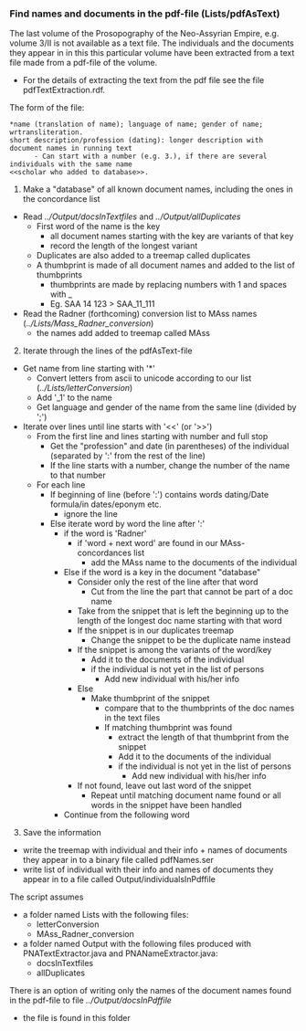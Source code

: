 ### Find names and documents in the pdf-file (Lists/pdfAsText)

The last volume of the Prosopography of the Neo-Assyrian Empire, e.g. volume 3/II is not available as a text file. The individuals and the documents they appear in in this this particular volume have been extracted from a text file made from a pdf-file of the volume.
* For the details of extracting the text from the pdf file see the file pdfTextExtraction.rdf.

The form of the file:
```
*name (translation of name); language of name; gender of name; wrtransliteration.
short description/profession (dating): longer description with document names in running text
      - Can start with a number (e.g. 3.), if there are several individuals with the same name 
<<scholar who added to database>>.
```
1. Make a "database" of all known document names, including the ones in the concordance list
* Read _../Output/docsInTextfiles_ and _../Output/allDuplicates_
	* First word of the name is the key
		* all document names starting with the key are variants of that key
		* record the length of the longest variant
	* Duplicates are also added to a treemap called duplicates
	* A thumbprint is made of all document names and added to the list of thumbprints
	  * thumbprints are made by replacing numbers with 1 and spaces with _
	  * Eg. SAA 14 123 > SAA_11_111
* Read the Radner (forthcoming) conversion list to MAss names (_../Lists/Mass_Radner_conversion_)
  * the names add added to treemap called MAss   
2. Iterate through the lines of the pdfAsText-file
* Get name from line starting with '*'
	* Convert letters from ascii to unicode according to our list (_../Lists/letterConversion_)
	* Add '_1' to the name
	* Get language and gender of the name from the same line (divided by ';')
* Iterate over lines until line starts with '<<' (or '>>')
	* From the first line and lines starting with number and full stop 
		* Get the "profession" and date (in parentheses) of the individual 
			(separated by ':' from the rest of the line)
		 * If the line starts with a number, change the number of the name to that number
	*  For each line
		* If beginning of line (before ':') contains words dating/Date formula/in dates/eponym etc.
			* ignore the line
		* Else iterate word by word the line after ':' 
			* if the word is 'Radner'
				* if 'word + next word' are found in our MAss-concordances list
					* add the MAss name to the documents of the individual
			* Else if the word is a key in the document "database"
				* Consider only the rest of the line after that word
					* Cut from the line the part that cannot be part of a doc name
				* Take from the snippet that is left the beginning up to the length of the longest doc name starting with that word
				* If the snippet is in our duplicates treemap
					* Change the snippet to be the duplicate name instead
				* If the snippet is among the variants of the word/key
					* Add it to the documents of the individual
					* if the individual is not yet in the list of persons
						* Add new individual with his/her info
				* Else
					* Make thumbprint of the snippet 
						* compare that to the thumbprints of the doc names in the text files
						* If matching thumbprint was found
							* extract the length of that thumbprint from the snippet 
							* Add it to the documents of the individual
							* if the individual is not yet in the list of persons
								* Add new individual with his/her info
				* If not found, leave out last word of the snippet
					* Repeat until matching document name found or all words in the 
					snippet have been handled
			* Continue from the following word
3. Save the information 
* write the treemap with individual and their info + names of documents they appear in to a binary file called pdfNames.ser
* write list of individual with their info and names of documents they appear in to a file called Output/individualsInPdffile

The script assumes 
* a folder named Lists with the following files:
     * letterConversion
     * MAss_Radner_conversion
* a folder named Output with the following files produced with PNATextExtractor.java and PNANameExtractor.java:
     * docsInTextfiles
     * allDuplicates

There is an option of writing only the names of the document names found in the pdf-file to file _../Output/docsInPdffile_
* the file is found in this folder
